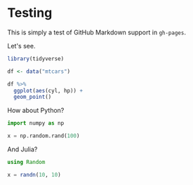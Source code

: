 # Testing

This is simply a test of GitHub Markdown support in `gh-pages`.

Let's see.

```R
library(tidyverse)

df <- data("mtcars")

df %>%
  ggplot(aes(cyl, hp)) +
  geom_point()
```

How about Python?

```python
import numpy as np

x = np.random.rand(100)
```

And Julia?

```julia
using Random

x = randn(10, 10)
```
